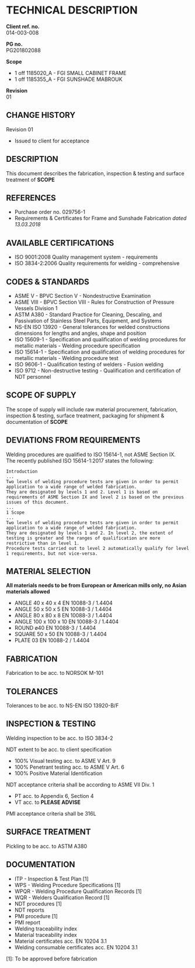 # TECHNICAL DESCRIPTION
**Client ref. no.**  
014-003-008  

**PG no.**  
PG201802088  

**Scope**  

* 1 off 1185020_A - FGI SMALL CABINET FRAME
* 1 off 1185355_A - FGI SUNSHADE MABROUK

**Revision**  
01

## CHANGE HISTORY
Revision 01  

* Issued to client for acceptance

## DESCRIPTION
This document describes the fabrication, inspection & testing and surface treatment of **SCOPE**

## REFERENCES

* Purchase order no. 029756-1
* Requirements & Certificates for Frame and Sunshade Fabrication *dated 13.03.2018*

## AVAILABLE CERTIFICATIONS

* ISO 9001:2008 Quality management system - requirements
* ISO 3834-2:2006 Quality requirements for welding - comprehensive

## CODES & STANDARDS

* ASME V - BPVC Section V - Nondestructive Examination
* ASME VIII - BPVC Section VIII - Rules for Construction of Pressure Vessels Division 1
* ASTM A380 - Standard Practice for Cleaning, Descaling, and Passivation of Stainless Steel Parts, Equipment, and Systems
* NS-EN ISO 13920 - General tolerances for welded constructions dimensions for lengths and angles, shape and position
* ISO 15609-1 - Specification and qualification of welding procedures for metallic materials - Welding procedure specification
* ISO 15614-1 - Specification and qualification of welding procedures for metallic materials - Welding procedure test
* ISO 9606-1 - Qualification testing of welders - Fusion welding
* ISO 9712 - Non-destructive testing - Qualification and certification of NDT personnel

## SCOPE OF SUPPLY
The scope of supply will include raw material procurement, fabrication, inspection & testing, surface treatment, packaging for shipment & documentation of **SCOPE**

## DEVIATIONS FROM REQUIREMENTS
Welding procedures are qualified to ISO 15614-1, not ASME Section IX.  
The recently published ISO 15614-1:2017 states the following:
```
Introduction
...
Two levels of welding procedure tests are given in order to permit application to a wide range of welded fabrication.  
They are designated by levels 1 and 2. Level 1 is based on requirements of ASME Section IX and level 2 is based on the previous issues of this document.
...
1 Scope
...
Two levels of welding procedure tests are given in order to permit application to a wide range of welded fabrication.  
They are designated by levels 1 and 2. In level 2, the extent of testing is greater and the ranges of qualification are more restrictive than in level 1.  
Procedure tests carried out to level 2 automatically qualify for level 1 requirements, but not vice-versa.
```
## MATERIAL SELECTION
**All materials needs to be from European or American mills only, no Asian materials allowed**  

* ANGLE 40 x 40 x 4 EN 10088-3 / 1.4404  
* ANGLE 50 x 50 x 5 EN 10088-3 / 1.4404  
* ANGLE 80 x 80 x 8 EN 10088-3 / 1.4404  
* ANGLE 100 x 100 x 10 EN 10088-3 / 1.4404  
* ROUND ø40 EN 10088-3 / 1.4404  
* SQUARE 50 x 50 EN 10088-3 / 1.4404  
* PLATE 03 EN 10088-2 / 1.4404  

## FABRICATION
Fabrication to be acc. to NORSOK M-101

## TOLERANCES
Tolerances to be acc. to NS-EN ISO 13920-B/F

## INSPECTION & TESTING
Welding inspection to be acc. to ISO 3834-2  

NDT extent to be acc. to client specification  

* 100% Visual testing acc. to ASME V Art. 9  
* 100% Penetrant testing acc. to ASME V Art. 6  
* 100% Positive Material Identification  

NDT acceptance criteria shall be according to ASME VII Div. 1  

* PT acc. to Appendix 6, Section 4  
* VT acc. to **PLEASE ADVISE**  

PMI acceptance criteria shall be 316L

## SURFACE TREATMENT
Pickling to be acc. to ASTM A380

## DOCUMENTATION
* ITP - Inspection & Test Plan [1]
* WPS - Welding Procedure Specifications [1]
* WPQR - Welding Procedure Qualification Records [1]
* WQR - Welders Qualification Record [1]
* NDT procedures [1]
* NDT reports
* PMI procedure [1]
* PMI report
* Welding traceability index
* Material traceability index
* Material certificates acc. EN 10204 3.1
* Welding consumable certificates acc. EN 10204 3.1

[1]: To be approved before fabrication
